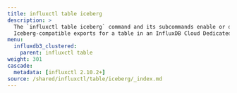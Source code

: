 ```yaml
---
title: influxctl table iceberg
description: >
  The `influxctl table iceberg` command and its subcommands enable or disable
  Iceberg-compatible exports for a table in an InfluxDB Cloud Dedicated cluster.
menu:
  influxdb3_clustered:
    parent: influxctl table
weight: 301
cascade:
  metadata: [influxctl 2.10.2+]
source: /shared/influxctl/table/iceberg/_index.md
---
```


<!-- //SOURCE content/shared/influxctl/table/iceberg/_index.md -->
